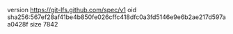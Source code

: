 version https://git-lfs.github.com/spec/v1
oid sha256:567ef28af41be4b850fe026cffc418dfc0a3fd5146e9e6b2ae217d597aa0428f
size 7842

